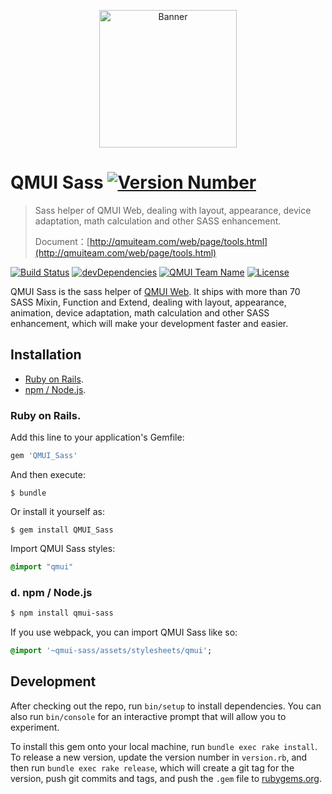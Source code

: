 <p align="center">
  <img src="https://raw.githubusercontent.com/QMUI/QMUIDemo_Web/master/public/style/images/independent/BannerForGithub_2x.png" width="220" alt="Banner" />
</p>

# QMUI Sass [![Version Number](https://img.shields.io/npm/v/qmui-sass.svg?style=flat)](https://github.com/QMUI/QMUI_Sass/ "Version Number")
> Sass helper of QMUI Web, dealing with layout, appearance, device adaptation, math calculation and other SASS enhancement.
>
> Document：[http://qmuiteam.com/web/page/tools.html](http://qmuiteam.com/web/page/tools.html)

[![Build Status](https://travis-ci.org/QMUI/QMUI_Sass.svg?branch=master)](https://travis-ci.org/QMUI/QMUI_Sass "Build Status")
[![devDependencies](https://img.shields.io/david/dev/QMUI/QMUI_Sass.svg?style=flat)](https://ci.appveyor.com/project/QMUI/QMUI_Sass "devDependencies")
[![QMUI Team Name](https://img.shields.io/badge/Team-QMUI-brightgreen.svg?style=flat)](https://github.com/QMUI "QMUI Team")
[![License](https://img.shields.io/badge/license-MIT-blue.svg?style=flat)](http://opensource.org/licenses/MIT "Feel free to contribute.")

QMUI Sass is the sass helper of [QMUI Web](https://github.com/Tencent/QMUI_Web). It ships with more than 70 SASS Mixin, Function and Extend, dealing with layout, appearance, animation, device adaptation, math calculation and other SASS enhancement, which will make your development faster and easier.

## Installation

* [Ruby on Rails](#ruby-on-rails).
* [npm / Node.js](#npm--nodejs).

### Ruby on Rails.
Add this line to your application's Gemfile:

```ruby
gem 'QMUI_Sass'
```

And then execute:

    $ bundle

Or install it yourself as:

    $ gem install QMUI_Sass
    
Import QMUI Sass styles:
```sass
@import "qmui"
```
    
### d. npm / Node.js

```bash
$ npm install qmui-sass
```

If you use webpack, you can import QMUI Sass like so:

```sass
@import '~qmui-sass/assets/stylesheets/qmui';
```

## Development

After checking out the repo, run `bin/setup` to install dependencies. You can also run `bin/console` for an interactive prompt that will allow you to experiment.

To install this gem onto your local machine, run `bundle exec rake install`. To release a new version, update the version number in `version.rb`, and then run `bundle exec rake release`, which will create a git tag for the version, push git commits and tags, and push the `.gem` file to [rubygems.org](https://rubygems.org).


